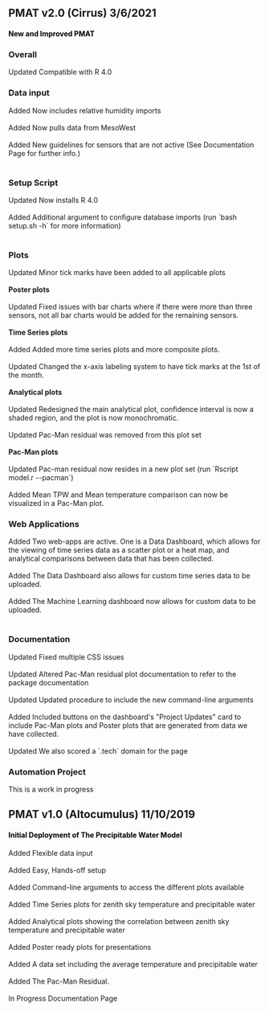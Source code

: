 <a id="top"></a>
<div class="section timeline">
  <div class='timeline-item'>
    <div class="content">
      <div class="collapsible">
            <div class="collapsible-header">
                <h2>PMAT v2.0 (Cirrus) <span class="label label-rounded text-light text-capitalize tag-date">3/6/2021</span></h2></div>
            <div class="panel">
              <h4 style="color:black">New and Improved PMAT</h4>
              <div>
                <h3>Overall</h3>
                  <li style="list-style: none;">
                    <span class="label label-rounded text-light text-capitalize tag-changed">Updated</span>
                    Compatible with R 4.0
                  </li>
                <h3>Data input</h3>
                  <li style="list-style: none;">
                    <span class="label label-rounded text-light text-capitalize tag-added">Added</span>
                    Now includes relative humidity imports</li><br>
                  <li style="list-style: none;">
                    <span class="label label-rounded text-light text-capitalize tag-added">Added</span>
                      Now pulls data from MesoWest</li><br>
                  <li style="list-style: none;">
                    <span class="label label-rounded text-light text-capitalize tag-added">Added</span>
                    New guidelines for sensors that are not active (See Documentation Page for further info.)</li><br>
                <h3>Setup Script</h3>
                  <li style="list-style: none;">
                    <span class="label label-rounded text-light text-capitalize tag-changed">Updated</span>
                      Now installs R 4.0</li><br>
                  <li style="list-style: none;">
                    <span class="label label-rounded text-light text-capitalize tag-added">Added</span>
                    Additional argument to configure database imports (run `bash setup.sh -h` for more information)</li><br>
                <h3>Plots</h3>
                  <li style="list-style: none;">
                    <span class="label label-rounded text-light text-capitalize tag-changed">Updated</span>
                    Minor tick marks have been added to all applicable plots</li><br>
                  <b>Poster plots</b><br><br>
                  <li style="list-style: none;">
                    <span class="label label-rounded text-light text-capitalize tag-changed">Updated</span>
                    Fixed issues with bar charts where if there were more than three sensors, not all bar charts would be added for the remaining sensors.</li><br>
                  <b>Time Series plots</b><br><br>
                  <li style="list-style: none;">
                    <span class="label label-rounded text-light text-capitalize tag-added">Added</span>
                    Added more time series plots and more composite plots.</li><br>
                  <li style="list-style: none;">
                    <span class="label label-rounded text-light text-capitalize tag-changed">Updated</span>
                    Changed the x-axis labeling system to have tick marks at the 1st of the month.</li><br>
                  <b>Analytical plots</b><br><br>
                  <li style="list-style: none;">
                    <span class="label label-rounded text-light text-capitalize tag-changed">Updated</span>
                    Redesigned the main analytical plot, confidence interval is now a shaded region, and the plot is now monochromatic.</li><br>
                  <li style="list-style: none;">
                    <span class="label label-rounded text-light text-capitalize tag-changed">Updated</span>
                    Pac-Man residual was removed from this plot set</li><br>
                  <b>Pac-Man plots</b><br><br>
                  <li style="list-style: none;">
                  <span class="label label-rounded text-light text-capitalize tag-changed">Updated</span>
                    Pac-man residual now resides in a new plot set (run `Rscript model.r --pacman`)
                  </li><br>
                  <li style="list-style: none;">
                    <span class="label label-rounded text-light text-capitalize tag-added">Added</span>
                    Mean TPW and Mean temperature comparison can now be visualized in a Pac-Man plot.
                  </li>
                <h3>Web Applications</h3>
                  <li style="list-style: none;">
                  <span class="label label-rounded text-light text-capitalize tag-added">Added</span>
                  Two web-apps are active. One is a Data Dashboard, which allows for the viewing of time series data as a scatter plot or a heat map, and analytical comparisons between data that has been collected.
                  </li><br>
                  <li style="list-style: none;">
                    <span class="label label-rounded text-light text-capitalize tag-added">Added</span>
                    The Data Dashboard also allows for custom time series data to be uploaded.
                  </li><br>
                  <li style="list-style: none;">
                    <span class="label label-rounded text-light text-capitalize tag-added">Added</span>
                    The Machine Learning dashboard now allows for custom data to be uploaded.
                  </li><br>
                <h3>Documentation</h3>
                  <li style="list-style: none;">
                    <span class="label label-rounded text-light text-capitalize tag-changed">Updated</span>
                    Fixed multiple CSS issues
                  </li><br>
                  <li style="list-style: none;">
                    <span class="label label-rounded text-light text-capitalize tag-changed">Updated</span>
                    Altered Pac-Man residual plot documentation to refer to the package documentation
                  </li><br>
                  <li style="list-style: none;">
                  <span class="label label-rounded text-light text-capitalize tag-changed">Updated</span>
                    Updated procedure to include the new command-line arguments
                  </li><br>
                  <li style="list-style: none;">
                    <span class="label label-rounded text-light text-capitalize tag-added">Added</span>
                    Included buttons on the dashboard's "Project Updates" card to include Pac-Man plots and Poster plots that are generated from data we have collected.
                  </li><br>
                  <li style="list-style: none;">
                    <span class="label label-rounded text-light text-capitalize tag-changed">Updated</span>
                    We also scored a `.tech` domain for the page
                  </li>
                <h3>Automation Project</h3>
                  <li style="list-style: none;">
                    This is a work in progress
                  </li></div></div>
          </div></div>
    </div>
  </div>
  <div class="timeline-item">
    <div class="content">
      <div class="collapsible">
        <div class="collapsible-header">
            <h2>PMAT v1.0 (Altocumulus) <span class="label label-rounded text-light text-capitalize tag-date">11/10/2019</span></h2></div>
          <div class="panel">
              <h4 style="color:black">Initial Deployment of The Precipitable Water Model</h4><div>
              <li style="list-style: none;">
                <span class="label label-rounded text-light text-capitalize tag-added">Added</span>
                  Flexible data input
              </li><br>
              <li style="list-style: none;">
                <span class="label label-rounded text-light text-capitalize tag-added">Added</span>
                  Easy, Hands-off setup
              </li><br>
              <li style="list-style: none;">
                <span class="label label-rounded text-light text-capitalize tag-added">Added</span>
                  Command-line arguments to access the different plots available
              </li><br>
              <li style="list-style: none;">
                <span class="label label-rounded text-light text-capitalize tag-added">Added</span>
                  Time Series plots for zenith sky temperature and precipitable water
              </li><br>
              <li style="list-style: none;">
                <span class="label label-rounded text-light text-capitalize tag-added">Added</span>
                  Analytical plots showing the correlation between zenith sky temperature and precipitable water
              </li><br>
              <li style="list-style: none;">
                <span class="label label-rounded text-light text-capitalize tag-added">Added</span>
                  Poster ready plots for presentations
              </li><br>
              <li style="list-style: none;">
                <span class="label label-rounded text-light text-capitalize tag-added">Added</span>
                  A data set including the average temperature and precipitable water
              </li><br>
              <li style="list-style: none;">
                <span class="label label-rounded text-light text-capitalize tag-added">Added</span>
                  The Pac-Man Residual.
              </li><br>
              <li style="list-style: none;">
                <span class="label label-rounded text-light text-capitalize tag-changed">In Progress</span>
                  Documentation Page
              </li><br></div>
        </div>
      </div>
  </div>
</div>
